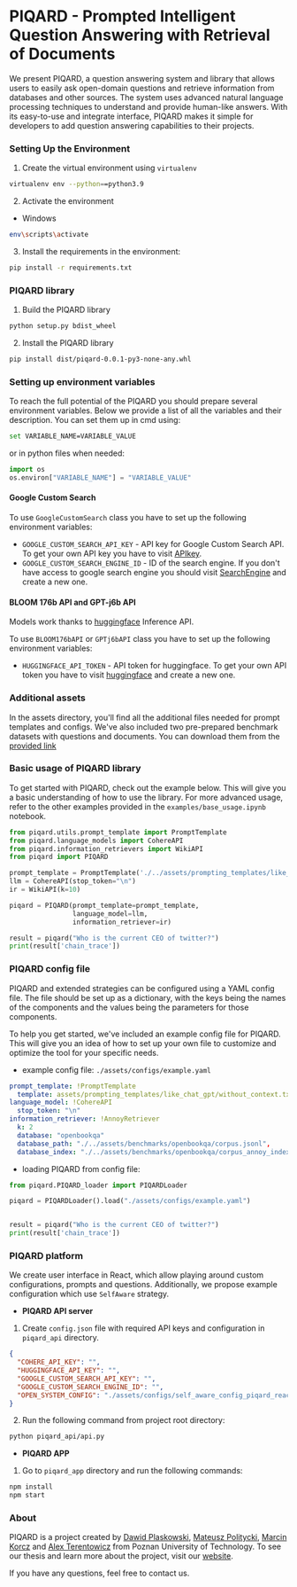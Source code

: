 # PIQARD - Prompted Intelligent Question Answering with Retrieval of Documents
We present PIQARD, a question answering system and library that allows users to easily ask open-domain questions and retrieve information from databases and other sources.
The system uses advanced natural language processing techniques to understand and provide human-like answers.
With its easy-to-use and integrate interface, PIQARD makes it simple for developers to add question answering capabilities to their projects.



### Setting Up the Environment
1. Create the virtual environment using `virtualenv`
```bash
virtualenv env --python==python3.9
```
2. Activate the environment
* Windows
```bash
env\scripts\activate
```
3. Install the requirements in the environment:
```bash
pip install -r requirements.txt
```

### PIQARD library
1. Build the PIQARD library
```bash
python setup.py bdist_wheel
```

2. Install the PIQARD library
```bash
pip install dist/piqard-0.0.1-py3-none-any.whl
```

### Setting up environment variables
To reach the full potential of the PIQARD you should prepare several environment variables. 
Below we provide a list of all the variables and their description. You can set them up in cmd using:
```bash
set VARIABLE_NAME=VARIABLE_VALUE
```
or in python files when needed:
```python 
import os
os.environ["VARIABLE_NAME"] = "VARIABLE_VALUE"
```

 
#### Google Custom Search
To use `GoogleCustomSearch` class you have to set up the following environment variables:
* `GOOGLE_CUSTOM_SEARCH_API_KEY` - API key for Google Custom Search API. To get your own API key you have to visit [APIkey](https://developers.google.com/custom-search/v1/introduction).
* `GOOGLE_CUSTOM_SEARCH_ENGINE_ID` - ID of the search engine. If you don't have access to google search engine you should visit [SearchEngine](https://programmablesearchengine.google.com/controlpanel/all) and create a new one.


#### BLOOM 176b API and GPT-j6b API
Models work thanks to [huggingface](https://huggingface.co/settings/tokens) Inference API.

To use `BLOOM176bAPI` or `GPTj6bAPI` class you have to set up the following environment variables:
* `HUGGINGFACE_API_TOKEN` - API token for huggingface. To get your own API token you have to visit [huggingface](https://huggingface.co/settings/tokens) and create a new one.


### Additional assets
In the assets directory, you'll find all the additional files needed for prompt templates and configs.
We've also included two pre-prepared benchmark datasets with questions and documents.
You can download them from the [provided link](https://mega.nz/folder/SMB11YIL#NjNnHwcgICj7yDyvGaql1g)

### Basic usage of PIQARD library
To get started with PIQARD, check out the example below.
This will give you a basic understanding of how to use the library.
For more advanced usage, refer to the other examples provided in the `examples/base_usage.ipynb` notebook.

```python
from piqard.utils.prompt_template import PromptTemplate
from piqard.language_models import CohereAPI
from piqard.information_retrievers import WikiAPI
from piqard import PIQARD

prompt_template = PromptTemplate('./../assets/prompting_templates/like_chat_gpt/with_context.txt')
llm = CohereAPI(stop_token="\n")
ir = WikiAPI(k=10)

piqard = PIQARD(prompt_template=prompt_template,
                language_model=llm,
                information_retriever=ir)

result = piqard("Who is the current CEO of twitter?")
print(result['chain_trace'])
```




### PIQARD config file
PIQARD and extended strategies can be configured using a YAML config file.
The file should be set up as a dictionary, with the keys being the names of the components and the values being the parameters for those components.

To help you get started, we've included an example config file for PIQARD. This will give you an idea of how to set up your own file to customize and optimize the tool for your specific needs.

* example config file: `./assets/configs/example.yaml`

```yaml
prompt_template: !PromptTemplate
  template: assets/prompting_templates/like_chat_gpt/without_context.txt
language_model: !CohereAPI
  stop_token: "\n"
information_retriever: !AnnoyRetriever
  k: 2
  database: "openbookqa"
  database_path: "./../assets/benchmarks/openbookqa/corpus.jsonl",
  database_index: "./../assets/benchmarks/openbookqa/corpus_annoy_index_384.ann"
```

* loading PIQARD from config file:
```python
from piqard.PIQARD_loader import PIQARDLoader

piqard = PIQARDLoader().load("./assets/configs/example.yaml")


result = piqard("Who is the current CEO of twitter?")
print(result['chain_trace'])
```


### PIQARD platform
We create user interface in React, which allow playing around custom configurations, prompts and questions.
Additionally, we propose example configuration which use `SelfAware` strategy.
* **PIQARD API server**
1. Create `config.json` file with required API keys and configuration in `piqard_api` directory.
```json
{
  "COHERE_API_KEY": "",
  "HUGGINGFACE_API_KEY": "",
  "GOOGLE_CUSTOM_SEARCH_API_KEY": "",
  "GOOGLE_CUSTOM_SEARCH_ENGINE_ID": "",
  "OPEN_SYSTEM_CONFIG": "./assets/configs/self_aware_config_piqard_react.yaml"
}
```
2. Run the following command from project root directory:
```bash 
python piqard_api/api.py
```

* **PIQARD APP**
1. Go to `piqard_app` directory and run the following commands:
```bash
npm install
npm start
```


### About 
PIQARD is a project created by [Dawid Plaskowski](), [Mateusz Politycki](), [Marcin Korcz]() and [Alex Terentowicz]() from Poznan University of Technology.
To see our thesis and learn more about the project, visit our [website]().

If you have any questions, feel free to contact us.
